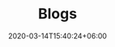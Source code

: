 ---
title: "Blogs"
date: 2020-03-14T15:40:24+06:00
draft: false
# description
description: "This is meta description"
---